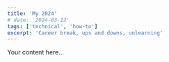 ```yaml
---
title: 'My 2024'
# date: '2024-03-12'
tags: ['technical', 'how-to']
excerpt: 'Career break, ups and downs, unlearning'
---
```


Your content here...

